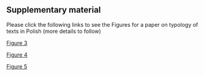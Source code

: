 
## Supplementary material

Please click the following links to see the Figures for a paper on typology of texts in Polish (more details to follow)

[Figure 3](https://computationalstylistics.github.io/typology_of_texts/rys_3.html)

[Figure 4](https://computationalstylistics.github.io/typology_of_texts/rys_4.html)

[Figure 5](https://computationalstylistics.github.io/typology_of_texts/rys_5.html)

